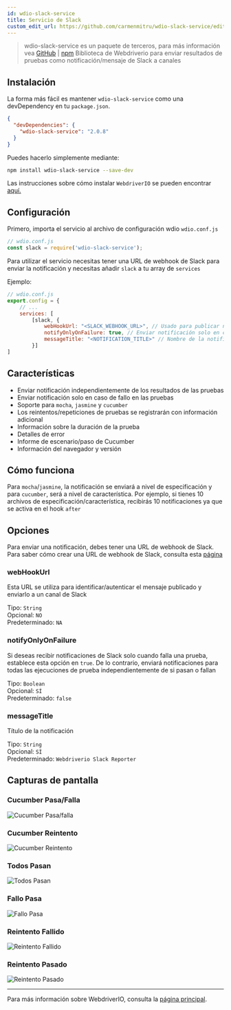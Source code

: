 ```yaml
---
id: wdio-slack-service
title: Servicio de Slack
custom_edit_url: https://github.com/carmenmitru/wdio-slack-service/edit/master/README.md
---
```



> wdio-slack-service es un paquete de terceros, para más información vea [GitHub](https://github.com/carmenmitru/wdio-slack-service) | [npm](https://www.npmjs.com/package/wdio-slack-service)
Biblioteca de Webdriverio para enviar resultados de pruebas como notificación/mensaje de Slack a canales

## Instalación

La forma más fácil es mantener `wdio-slack-service` como una devDependency en tu `package.json`.

```json
{
  "devDependencies": {
    "wdio-slack-service": "2.0.8"
  }
}
```

Puedes hacerlo simplemente mediante:

```bash
npm install wdio-slack-service --save-dev
```

Las instrucciones sobre cómo instalar `WebdriverIO` se pueden encontrar [aquí.](https://webdriver.io/docs/gettingstarted.html)

## Configuración

Primero, importa el servicio al archivo de configuración wdio `wdio.conf.js`

```js
// wdio.conf.js
const slack = require('wdio-slack-service');
```

Para utilizar el servicio necesitas tener una URL de webhook de Slack para enviar la notificación y necesitas añadir `slack` a tu array de `services`

Ejemplo:

```js
// wdio.conf.js
export.config = {
    // ...
    services: [
        [slack, {
            webHookUrl: "<SLACK_WEBHOOK_URL>", // Usado para publicar notificaciones a un canal particular
            notifyOnlyOnFailure: true, // Enviar notificación solo en caso de fallos en las pruebas
            messageTitle: "<NOTIFICATION_TITLE>" // Nombre de la notificación
        }]
]
```
## Características

- Enviar notificación independientemente de los resultados de las pruebas
- Enviar notificación solo en caso de fallo en las pruebas
- Soporte para `mocha`, `jasmine` y `cucumber`
- Los reintentos/repeticiones de pruebas se registrarán con información adicional
- Información sobre la duración de la prueba
- Detalles de error
- Informe de escenario/paso de Cucumber
- Información del navegador y versión

## Cómo funciona
Para `mocha`/`jasmine`, la notificación se enviará a nivel de especificación y para `cucumber`, será a nivel de característica. Por ejemplo, si tienes 10 archivos de especificación/característica, recibirás 10 notificaciones ya que se activa en el hook `after`

## Opciones

Para enviar una notificación, debes tener una URL de webhook de Slack. Para saber cómo crear una URL de webhook de Slack, consulta esta [página](https://api.slack.com/messaging/webhooks)

### webHookUrl

Esta URL se utiliza para identificar/autenticar el mensaje publicado y enviarlo a un canal de Slack

Tipo: `String` <br/>
Opcional: `NO` <br/>
Predeterminado: `NA`

### notifyOnlyOnFailure

Si deseas recibir notificaciones de Slack solo cuando falla una prueba, establece esta opción en `true`. De lo contrario, enviará notificaciones para todas las ejecuciones de prueba independientemente de si pasan o fallan

Tipo: `Boolean` <br/>
Opcional: `SÍ` <br/>
Predeterminado: `false`

### messageTitle

Título de la notificación

Tipo: `String` <br/>
Opcional: `SÍ` <br/>
Predeterminado: `Webdriverio Slack Reporter`

## Capturas de pantalla

### Cucumber Pasa/Falla

![Cucumber Pasa/falla](https://github.com/carmenmitru/wdio-slack-service/blob/master//assets/Cucumber.PNG)

### Cucumber Reintento

![Cucumber Reintento](https://github.com/carmenmitru/wdio-slack-service/blob/master//assets/Cucumberretry.PNG)

### Todos Pasan

![Todos Pasan](https://github.com/carmenmitru/wdio-slack-service/blob/master//assets/allpass.PNG)

### Fallo Pasa

![Fallo Pasa](https://github.com/carmenmitru/wdio-slack-service/blob/master//assets/failpass.PNG)

### Reintento Fallido

![Reintento Fallido](https://github.com/carmenmitru/wdio-slack-service/blob/master//assets/retryfail.PNG)

### Reintento Pasado

![Reintento Pasado](https://github.com/carmenmitru/wdio-slack-service/blob/master//assets/retrypassed.PNG)

---

Para más información sobre WebdriverIO, consulta la [página principal](https://webdriver.io).